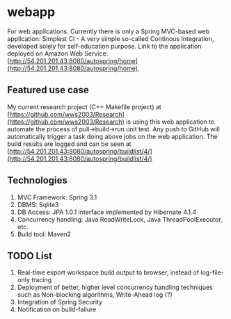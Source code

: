 webapp
======

For web applications. Currently there is only a Spring MVC-based web application: Simplest CI - A very simple so-called Continous Integration, developed solely for self-education purpose. Link to the application deployed on Amazon Web Service: [http://54.201.201.43:8080/autospring/home](http://54.201.201.43:8080/autospring/home).

## Featured use case
My current research project (C++ Makefile project) at [https://github.com/wws2003/Research](https://github.com/wws2003/Research) is using this web application to automate the process of pull->build->run unit test. Any push to GitHub will automatically trigger a task doing above jobs on the web application. The build results are logged and can be seen at [http://54.201.201.43:8080/autospring/buildlist/4/](http://54.201.201.43:8080/autospring/buildlist/4/)

## Technologies
1. MVC Framework: Spring 3.1
2. DBMS: Sqlite3
3. DB Access: JPA 1.0.1 interface implemented by Hibernate 4.1.4
4. Concurrency handling: Java ReadWriteLock, Java ThreadPoolExecutor, etc.
5. Build tool: Maven2

## TODO List
1. Real-time export workspace build output to browser, instead of log-file-only tracing 
2. Deployment of better, higher level concurrency handling techniques such as Non-blocking algorithms, Write-Ahead log (?) 
3. Integration of Spring Security 
4. Notification on build-failure 

